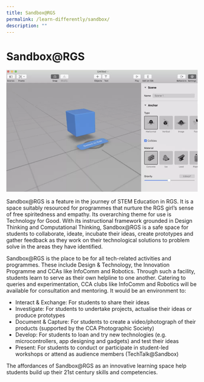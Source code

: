 ```yaml
---
title: Sandbox@RGS
permalink: /learn-differently/sandbox/
description: ""
---
```

# Sandbox@RGS
![](/images/sandbox1.png)

Sandbox@RGS is a feature in the journey of STEM Education in RGS. It is a space suitably resourced for programmes that nurture the RGS girl’s sense of free spiritedness and empathy. Its overarching theme for use is Technology for Good. With its instructional framework grounded in Design Thinking and Computational Thinking, Sandbox@RGS is a safe space for students to collaborate, ideate, incubate their ideas, create prototypes and gather feedback as they work on their technological solutions to problem solve in the areas they have identified.

Sandbox@RGS is the place to be for all tech-related activities and programmes. These include Design & Technology, the Innovation Programme and CCAs like InfoComm and Robotics. Through such a facility, students learn to serve as their own helpline to one another. Catering to queries and experimentation, CCA clubs like InfoComm and Robotics will be available for consultation and mentoring. It would be an environment to:

*   Interact & Exchange: For students to share their ideas
*   Investigate: For students to undertake projects, actualise their ideas or produce prototypes
*   Document & Capture: For students to create a video/photograph of their products (supported by the CCA Photographic Society)
*   Develop: For students to loan and try new technologies (e.g. microcontrollers, app designing and gadgets) and test their ideas
*   Present: For students to conduct or participate in student-led workshops or attend as audience members (TechTalk@Sandbox)

The affordances of Sandbox@RGS as an innovative learning space help students build up their 21st century skills and competencies.
